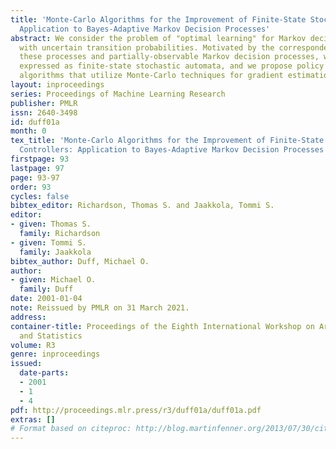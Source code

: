 ```yaml
---
title: 'Monte-Carlo Algorithms for the Improvement of Finite-State Stochastic Controllers:
  Application to Bayes-Adaptive Markov Decision Processes'
abstract: We consider the problem of "optimal learning" for Markov decision processes
  with uncertain transition probabilities. Motivated by the correspondence between
  these processes and partially-observable Markov decision processes, we adopt policies
  expressed as finite-state stochastic automata, and we propose policy improvement
  algorithms that utilize Monte-Carlo techniques for gradient estimation and ascent.
layout: inproceedings
series: Proceedings of Machine Learning Research
publisher: PMLR
issn: 2640-3498
id: duff01a
month: 0
tex_title: 'Monte-Carlo Algorithms for the Improvement of Finite-State Stochastic
  Controllers: Application to Bayes-Adaptive Markov Decision Processes'
firstpage: 93
lastpage: 97
page: 93-97
order: 93
cycles: false
bibtex_editor: Richardson, Thomas S. and Jaakkola, Tommi S.
editor:
- given: Thomas S.
  family: Richardson
- given: Tommi S.
  family: Jaakkola
bibtex_author: Duff, Michael O.
author:
- given: Michael O.
  family: Duff
date: 2001-01-04
note: Reissued by PMLR on 31 March 2021.
address:
container-title: Proceedings of the Eighth International Workshop on Artificial Intelligence
  and Statistics
volume: R3
genre: inproceedings
issued:
  date-parts:
  - 2001
  - 1
  - 4
pdf: http://proceedings.mlr.press/r3/duff01a/duff01a.pdf
extras: []
# Format based on citeproc: http://blog.martinfenner.org/2013/07/30/citeproc-yaml-for-bibliographies/
---
```

